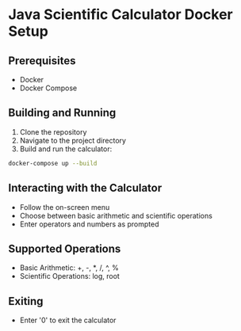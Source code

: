 # Java Scientific Calculator Docker Setup

## Prerequisites
- Docker
- Docker Compose

## Building and Running

1. Clone the repository
2. Navigate to the project directory
3. Build and run the calculator:

```bash
docker-compose up --build
```

## Interacting with the Calculator
- Follow the on-screen menu
- Choose between basic arithmetic and scientific operations
- Enter operators and numbers as prompted

## Supported Operations
- Basic Arithmetic: +, -, *, /, ^, %
- Scientific Operations: log, root

## Exiting
- Enter '0' to exit the calculator
